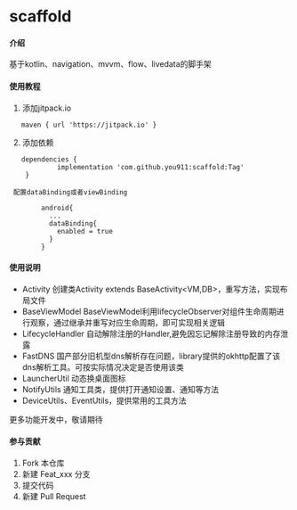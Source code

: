 # scaffold

#### 介绍

基于kotlin、navigation、mvvm、flow、livedata的脚手架

#### 使用教程

  1. 添加jitpack.io
```
   maven { url 'https://jitpack.io' } 
```
  2. 添加依赖
```
   dependencies {
            implementation 'com.github.you911:scaffold:Tag'
    }
```
     配置dataBinding或者viewBinding
```
        android{
          ...
          dataBinding{
            enabled = true
          }
		}
```
#### 使用说明

- Activity
    创建类Activity extends BaseActivity<VM,DB>，重写方法，实现布局文件
- BaseViewModel
    BaseViewModel利用lifecycleObserver对组件生命周期进行观察，通过继承并重写对应生命周期，即可实现相关逻辑
- LifecycleHandler
    自动解除注册的Handler,避免因忘记解除注册导致的内存泄露
- FastDNS
    国产部分旧机型dns解析存在问题，library提供的okhttp配置了该dns解析工具。可按实际情况决定是否使用该类
- LauncherUtil
    动态换桌面图标
- NotifyUtils
    通知工具类，提供打开通知设置、通知等方法
- DeviceUtils、EventUtils，提供常用的工具方法

更多功能开发中，敬请期待
#### 参与贡献

1. Fork 本仓库
2. 新建 Feat_xxx 分支
3. 提交代码
4. 新建 Pull Request

